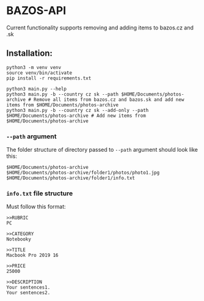 # BAZOS-API

Current functionality supports removing and adding items to bazos.cz and .sk

## Installation:

```shell
python3 -m venv venv
source venv/bin/activate
pip install -r requirements.txt
```

```shell
python3 main.py --help
python3 main.py -b --country cz sk --path $HOME/Documents/photos-archive # Remove all items from bazos.cz and bazos.sk and add new items from $HOME/Documents/photos-archive
python3 main.py -b --country cz sk --add-only --path $HOME/Documents/photos-archive # Add new items from $HOME/Documents/photos-archive
```

### `--path` argument

The folder structure of directory passed to `--path` argument should look like this:

```shell
$HOME/Documents/photos-archive
$HOME/Documents/photos-archive/folder1/photos/photo1.jpg
$HOME/Documents/photos-archive/folder1/info.txt
```

### `info.txt` file structure

Must follow this format:

```shell
>>RUBRIC
PC

>>CATEGORY
Notebooky

>>TITLE
Macbook Pro 2019 16

>>PRICE
25000

>>DESCRIPTION
Your sentences1.
Your sentences2.
```
